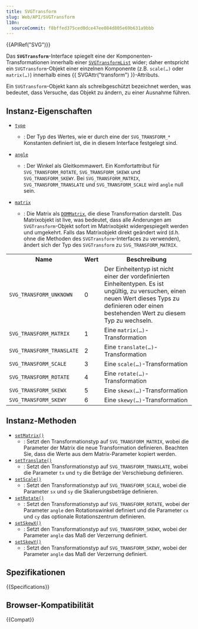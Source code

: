 ```yaml
---
title: SVGTransform
slug: Web/API/SVGTransform
l10n:
  sourceCommit: f8bffed375ced0dce47ee084d805e69b631a9bbb
---
```


{{APIRef("SVG")}}

Das **`SVGTransform`**-Interface spiegelt eine der Komponenten-Transformationen innerhalb einer [`SVGTransformList`](/de/docs/Web/API/SVGTransformList) wider; daher entspricht ein `SVGTransform`-Objekt einer einzelnen Komponente (z.B. `scale(…)` oder `matrix(…)`) innerhalb eines {{ SVGAttr("transform") }}-Attributs.

Ein `SVGTransform`-Objekt kann als schreibgeschützt bezeichnet werden, was bedeutet, dass Versuche, das Objekt zu ändern, zu einer Ausnahme führen.

## Instanz-Eigenschaften

- [`type`](/de/docs/Web/API/SVGTransform/type)

  - : Der Typ des Wertes, wie er durch eine der `SVG_TRANSFORM_*` Konstanten definiert ist, die in diesem Interface festgelegt sind.

- [`angle`](/de/docs/Web/API/SVGTransform/angle)

  - : Der Winkel als Gleitkommawert. Ein Komfortattribut für `SVG_TRANSFORM_ROTATE`, `SVG_TRANSFORM_SKEWX` und `SVG_TRANSFORM_SKEWY`. Bei `SVG_TRANSFORM_MATRIX`, `SVG_TRANSFORM_TRANSLATE` und `SVG_TRANSFORM_SCALE` wird `angle` null sein.

- [`matrix`](/de/docs/Web/API/SVGTransform/matrix)
  - : Die Matrix als [`DOMMatrix`](/de/docs/Web/API/DOMMatrix), die diese Transformation darstellt. Das Matrixobjekt ist live, was bedeutet, dass alle Änderungen am `SVGTransform`-Objekt sofort im Matrixobjekt widergespiegelt werden und umgekehrt. Falls das Matrixobjekt direkt geändert wird (d.h. ohne die Methoden des `SVGTransform`-Interfaces zu verwenden), ändert sich der Typ des `SVGTransform` zu `SVG_TRANSFORM_MATRIX`.

<table class="no-markdown">
  <tbody>
    <tr>
      <th>Name</th>
      <th>Wert</th>
      <th>Beschreibung</th>
    </tr>
    <tr>
      <td><code>SVG_TRANSFORM_UNKNOWN</code></td>
      <td>0</td>
      <td>
        Der Einheitentyp ist nicht einer der vordefinierten Einheitentypen. Es ist ungültig, zu versuchen, einen neuen Wert dieses Typs zu definieren oder einen bestehenden Wert zu diesem Typ zu wechseln.
      </td>
    </tr>
    <tr>
      <td><code>SVG_TRANSFORM_MATRIX</code></td>
      <td>1</td>
      <td>Eine <code>matrix(…)</code>-Transformation</td>
    </tr>
    <tr>
      <td><code>SVG_TRANSFORM_TRANSLATE</code></td>
      <td>2</td>
      <td>Eine <code>translate(…)</code>-Transformation</td>
    </tr>
    <tr>
      <td><code>SVG_TRANSFORM_SCALE</code></td>
      <td>3</td>
      <td>Eine <code>scale(…)</code>-Transformation</td>
    </tr>
    <tr>
      <td><code>SVG_TRANSFORM_ROTATE</code></td>
      <td>4</td>
      <td>Eine <code>rotate(…)</code>-Transformation</td>
    </tr>
    <tr>
      <td><code>SVG_TRANSFORM_SKEWX</code></td>
      <td>5</td>
      <td>Eine <code>skewx(…)</code>-Transformation</td>
    </tr>
    <tr>
      <td><code>SVG_TRANSFORM_SKEWY</code></td>
      <td>6</td>
      <td>Eine <code>skewy(…)</code>-Transformation</td>
    </tr>
  </tbody>
</table>

## Instanz-Methoden

- [`setMatrix()`](/de/docs/Web/API/SVGTransform/setMatrix)
  - : Setzt den Transformationstyp auf `SVG_TRANSFORM_MATRIX`, wobei die Parameter der Matrix die neue Transformation definieren. Beachten Sie, dass die Werte aus dem Matrix-Parameter kopiert werden.
- [`setTranslate()`](/de/docs/Web/API/SVGTransform/setTranslate)
  - : Setzt den Transformationstyp auf `SVG_TRANSFORM_TRANSLATE`, wobei die Parameter `tx` und `ty` die Beträge der Verschiebung definieren.
- [`setScale()`](/de/docs/Web/API/SVGTransform/setScale)
  - : Setzt den Transformationstyp auf `SVG_TRANSFORM_SCALE`, wobei die Parameter `sx` und `sy` die Skalierungsbeträge definieren.
- [`setRotate()`](/de/docs/Web/API/SVGTransform/setRotate)
  - : Setzt den Transformationstyp auf `SVG_TRANSFORM_ROTATE`, wobei der Parameter `angle` den Rotationswinkel definiert und die Parameter `cx` und `cy` das optionale Rotationszentrum definieren.
- [`setSkewX()`](/de/docs/Web/API/SVGTransform/setSkewX)
  - : Setzt den Transformationstyp auf `SVG_TRANSFORM_SKEWX`, wobei der Parameter `angle` das Maß der Verzerrung definiert.
- [`setSkewY()`](/de/docs/Web/API/SVGTransform/setSkewY)
  - : Setzt den Transformationstyp auf `SVG_TRANSFORM_SKEWY`, wobei der Parameter `angle` das Maß der Verzerrung definiert.

## Spezifikationen

{{Specifications}}

## Browser-Kompatibilität

{{Compat}}
